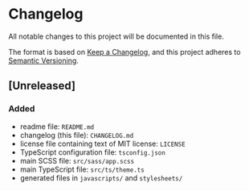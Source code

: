 # Changelog
All notable changes to this project will be documented in this file.

The format is based on [Keep a Changelog](https://keepachangelog.com/en/1.0.0/),
and this project adheres to [Semantic Versioning](https://semver.org/spec/v2.0.0.html).

## [Unreleased]

### Added
- readme file: `README.md`
- changelog (this file): `CHANGELOG.md`
- license file containing text of MIT license: `LICENSE`
- TypeScript configuration file: `tsconfig.json`
- main SCSS file: `src/sass/app.scss`
- main TypeScript file: `src/ts/theme.ts`
- generated files in `javascripts/` and `stylesheets/`